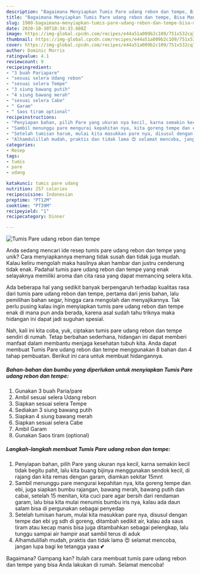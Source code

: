 ```yaml
---
description: "Bagaimana Menyiapkan Tumis Pare udang rebon dan tempe, Bisa Manjain Lidah"
title: "Bagaimana Menyiapkan Tumis Pare udang rebon dan tempe, Bisa Manjain Lidah"
slug: 1980-bagaimana-menyiapkan-tumis-pare-udang-rebon-dan-tempe-bisa-manjain-lidah
date: 2020-10-30T10:34:33.608Z
image: https://img-global.cpcdn.com/recipes/e44a51a009b2c109/751x532cq70/tumis-pare-udang-rebon-dan-tempe-foto-resep-utama.jpg
thumbnail: https://img-global.cpcdn.com/recipes/e44a51a009b2c109/751x532cq70/tumis-pare-udang-rebon-dan-tempe-foto-resep-utama.jpg
cover: https://img-global.cpcdn.com/recipes/e44a51a009b2c109/751x532cq70/tumis-pare-udang-rebon-dan-tempe-foto-resep-utama.jpg
author: Dominic Morris
ratingvalue: 4.1
reviewcount: 9
recipeingredient:
- "3 buah Pariapare"
- "sesuai selera Udang rebon"
- "sesuai selera Tempe"
- "3 siung bawang putih"
- "4 siung bawang merah"
- "sesuai selera Cabe"
- " Garam"
- " Saos tiram optional"
recipeinstructions:
- "Penyiapan bahan, pilih Pare yang ukuran nya kecil, karna semakin kecil tidak begitu pahit, lalu kita buang bijinya menggunakan sendok kecil, di rajang dan kita remas dengan garam, diamkan sekitar 15mnt"
- "Sambil menunggu pare mengurai kepahitan nya, kita goreng tempe dan ebi, juga siapkan bumbu rajangan, bawang merah, bawang putih dan cabai, setelah 15 menitan, kita cuci pare agar bersih dari rendaman garam, lalu bisa kita mulai menumis bumbu iris nya, kalau ada daun salam bisa di pergunakan sebagai penyedap"
- "Setelah tumisan harum, mulai kita masukkan pare nya, disusul dengan tempe dan ebi yg sdh di goreng, ditambah sedikit air, kalau ada saus tiram atau kecap manis bisa juga ditambahkan sebagai pelengkap, lalu tunggu sampai air hampir asat sambil terus di aduk"
- "Alhamdulillah mudah, praktis dan tidak lama 😍 selamat mencoba, jangan lupa bagi ke tetangga yaaa 💕"
categories:
- Resep
tags:
- tumis
- pare
- udang

katakunci: tumis pare udang 
nutrition: 257 calories
recipecuisine: Indonesian
preptime: "PT12M"
cooktime: "PT39M"
recipeyield: "1"
recipecategory: Dinner

---
```



![Tumis Pare udang rebon dan tempe](https://img-global.cpcdn.com/recipes/e44a51a009b2c109/751x532cq70/tumis-pare-udang-rebon-dan-tempe-foto-resep-utama.jpg)

Anda sedang mencari ide resep tumis pare udang rebon dan tempe yang unik? Cara menyiapkannya memang tidak susah dan tidak juga mudah. Kalau keliru mengolah maka hasilnya akan hambar dan justru cenderung tidak enak. Padahal tumis pare udang rebon dan tempe yang enak selayaknya memiliki aroma dan cita rasa yang dapat memancing selera kita.

Ada beberapa hal yang sedikit banyak berpengaruh terhadap kualitas rasa dari tumis pare udang rebon dan tempe, pertama dari jenis bahan, lalu pemilihan bahan segar, hingga cara mengolah dan menyajikannya. Tak perlu pusing kalau ingin menyiapkan tumis pare udang rebon dan tempe enak di mana pun anda berada, karena asal sudah tahu triknya maka hidangan ini dapat jadi suguhan spesial.




Nah, kali ini kita coba, yuk, ciptakan tumis pare udang rebon dan tempe sendiri di rumah. Tetap berbahan sederhana, hidangan ini dapat memberi manfaat dalam membantu menjaga kesehatan tubuh kita. Anda dapat membuat Tumis Pare udang rebon dan tempe menggunakan 8 bahan dan 4 tahap pembuatan. Berikut ini cara untuk membuat hidangannya.

<!--inarticleads1-->

##### Bahan-bahan dan bumbu yang diperlukan untuk menyiapkan Tumis Pare udang rebon dan tempe:

1. Gunakan 3 buah Paria/pare
1. Ambil sesuai selera Udang rebon
1. Siapkan sesuai selera Tempe
1. Sediakan 3 siung bawang putih
1. Siapkan 4 siung bawang merah
1. Siapkan sesuai selera Cabe
1. Ambil  Garam
1. Gunakan  Saos tiram (optional)




<!--inarticleads2-->

##### Langkah-langkah membuat Tumis Pare udang rebon dan tempe:

1. Penyiapan bahan, pilih Pare yang ukuran nya kecil, karna semakin kecil tidak begitu pahit, lalu kita buang bijinya menggunakan sendok kecil, di rajang dan kita remas dengan garam, diamkan sekitar 15mnt
1. Sambil menunggu pare mengurai kepahitan nya, kita goreng tempe dan ebi, juga siapkan bumbu rajangan, bawang merah, bawang putih dan cabai, setelah 15 menitan, kita cuci pare agar bersih dari rendaman garam, lalu bisa kita mulai menumis bumbu iris nya, kalau ada daun salam bisa di pergunakan sebagai penyedap
1. Setelah tumisan harum, mulai kita masukkan pare nya, disusul dengan tempe dan ebi yg sdh di goreng, ditambah sedikit air, kalau ada saus tiram atau kecap manis bisa juga ditambahkan sebagai pelengkap, lalu tunggu sampai air hampir asat sambil terus di aduk
1. Alhamdulillah mudah, praktis dan tidak lama 😍 selamat mencoba, jangan lupa bagi ke tetangga yaaa 💕




Bagaimana? Gampang kan? Itulah cara membuat tumis pare udang rebon dan tempe yang bisa Anda lakukan di rumah. Selamat mencoba!
